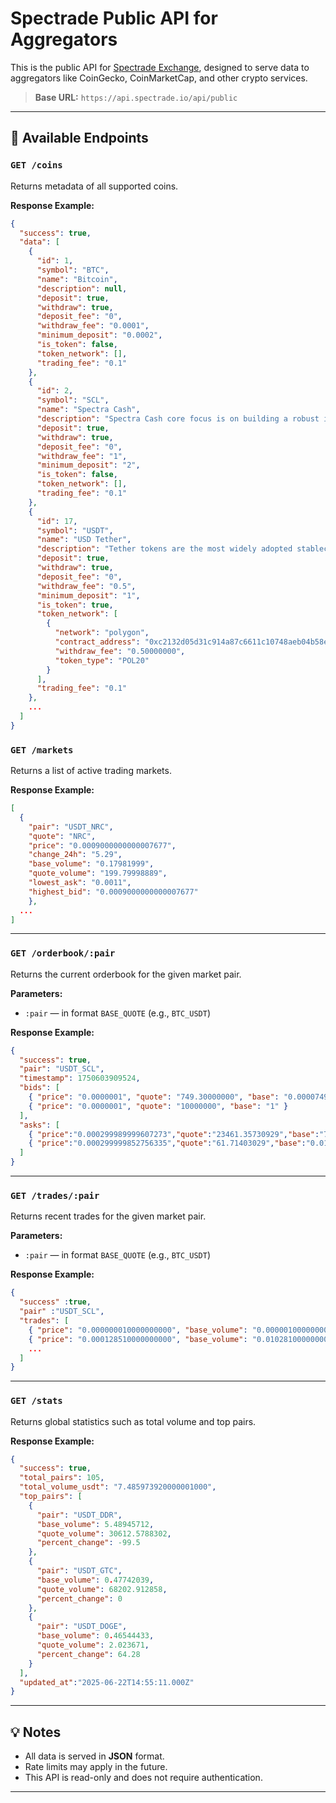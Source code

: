 # Spectrade Public API for Aggregators

This is the public API for [Spectrade Exchange](https://spectrade.io), designed to serve data to aggregators like CoinGecko, CoinMarketCap, and other crypto services.

> **Base URL:** `https://api.spectrade.io/api/public`

---

## 📌 Available Endpoints

### `GET /coins`

Returns metadata of all supported coins.

**Response Example:**
```json
{
  "success": true,
  "data": [
    {
      "id": 1,
      "symbol": "BTC",
      "name": "Bitcoin",
      "description": null,
      "deposit": true,
      "withdraw": true,
      "deposit_fee": "0",
      "withdraw_fee": "0.0001",
      "minimum_deposit": "0.0002",
      "is_token": false,
      "token_network": [],
      "trading_fee": "0.1"
    },
    {
      "id": 2,
      "symbol": "SCL",
      "name": "Spectra Cash",
      "description": "Spectra Cash core focus is on building a robust investment portfolio that generates income to support liquidity and buyback, ensuring the long-term value of your assets. Our platform seamlessly integrates with popular e-commerce plugins like WHMCS and WooCommerce, making SCL the go-to payment currency for your online transactions",
      "deposit": true,
      "withdraw": true,
      "deposit_fee": "0",
      "withdraw_fee": "1",
      "minimum_deposit": "2",
      "is_token": false,
      "token_network": [],
      "trading_fee": "0.1"
    },
    {
      "id": 17,
      "symbol": "USDT",
      "name": "USD Tether",
      "description": "Tether tokens are the most widely adopted stablecoins, having pioneered the concept in the digital token space. A disruptor to the conventional financial system and a trailblazer in the digital use of traditional currencies, Tether tokens support and empower growing ventures and innovation throughout the blockchain space. Tether tokens exist as a digital token built on multiple blockchains.",
      "deposit": true,
      "withdraw": true,
      "deposit_fee": "0",
      "withdraw_fee": "0.5",
      "minimum_deposit": "1",
      "is_token": true,
      "token_network": [
        {
          "network": "polygon",
          "contract_address": "0xc2132d05d31c914a87c6611c10748aeb04b58e8f",
          "withdraw_fee": "0.50000000",
          "token_type": "POL20"
        }
      ],
      "trading_fee": "0.1"
    },
    ...
  ]
}
```

### `GET /markets`

Returns a list of active trading markets.

**Response Example:**
```json
[
  {
    "pair": "USDT_NRC",
    "quote": "NRC",
    "price": "0.0009000000000007677",
    "change_24h": "5.29",
    "base_volume": "0.17981999",
    "quote_volume": "199.79998889",
    "lowest_ask": "0.0011",
    "highest_bid": "0.0009000000000007677"
    },
  ...
]
```

---

### `GET /orderbook/:pair`

Returns the current orderbook for the given market pair.

**Parameters:**
- `:pair` — in format `BASE_QUOTE` (e.g., `BTC_USDT`)

**Response Example:**
```json
{
  "success": true,
  "pair": "USDT_SCL",
  "timestamp": 1750603909524,
  "bids": [
    { "price": "0.0000001", "quote": "749.30000000", "base": "0.00007493" },
    { "price": "0.0000001", "quote": "10000000", "base": "1" }
  ],
  "asks": [
    { "price":"0.000299989999607273","quote":"23461.35730929","base":"7.03817257" },
    { "price":"0.000299999852756335","quote":"61.71403029","base":"0.01851420" }
  ]
}
```

---

### `GET /trades/:pair`

Returns recent trades for the given market pair.

**Parameters:**
- `:pair` — in format `BASE_QUOTE` (e.g., `BTC_USDT`)

**Response Example:**
```json
{
  "success" :true,
  "pair" :"USDT_SCL",
  "trades": [
    { "price": "0.000000010000000000", "base_volume": "0.000001000000000000", "quote_volume": "100.000000000000000000",  "trade_type": "buy", "datetime": "2025-06-21T03:09:24.000Z" },
    { "price": "0.000128510000000000", "base_volume": "0.010281000000000000", "quote_volume": "80.000000000000000000", "trade_type": "buy", "datetime": "2025-06-21T03:06:57.000Z" },
    ...
  ]
}
```

---

### `GET /stats`

Returns global statistics such as total volume and top pairs.

**Response Example:**
```json
{
  "success": true,
  "total_pairs": 105,
  "total_volume_usdt": "7.485973920000001000",
  "top_pairs": [
    { 
      "pair": "USDT_DDR",
      "base_volume": 5.48945712,
      "quote_volume": 30612.5788302,
      "percent_change": -99.5
    },
    { 
      "pair": "USDT_GTC",
      "base_volume": 0.47742039,
      "quote_volume": 68202.912858,
      "percent_change": 0
    },
    {
      "pair": "USDT_DOGE",
      "base_volume": 0.46544433,
      "quote_volume": 2.023671,
      "percent_change": 64.28
    }
  ],
  "updated_at":"2025-06-22T14:55:11.000Z"
}
```

---

## 💡 Notes

- All data is served in **JSON** format.
- Rate limits may apply in the future.
- This API is read-only and does not require authentication.

---
